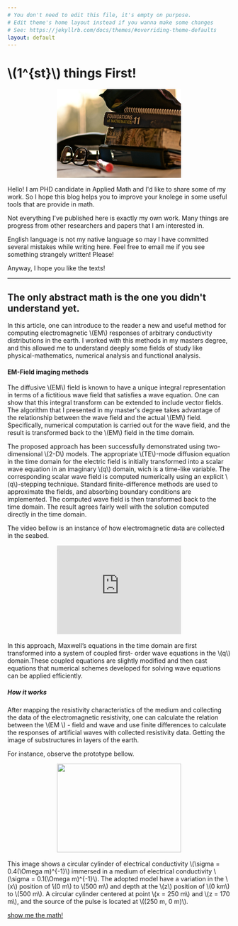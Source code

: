 ```yaml
---
# You don't need to edit this file, it's empty on purpose.
# Edit theme's home layout instead if you wanna make some changes
# See: https://jekyllrb.com/docs/themes/#overriding-theme-defaults
layout: default
---
```

# \\(1^{st}\\) things First!

<p align="center">
  <img src="images/books.jpg" width="280" height="200" />
</p>

Hello! I am PHD candidate in Applied Math and I'd like to share some of my work. So I hope this blog helps you to improve your knolege in some useful tools that are provide in math.

Not everything I've published here is exactly my own work. Many things are progress from other researchers and papers that I am interested in.

English language is not my native language so may I have committed several mistakes while writing here. Feel free to email me if you see something strangely written! Please!

Anyway, I hope you like the texts!

---
## The only abstract math is the one you didn't understand yet.

In this article, one can introduce to the reader a new and useful method for computing electromagnetic \\(EM\\) responses of arbitrary conductivity distributions in the earth. I worked with this methods in my masters degree, and this allowed me to understand deeply some fields of study like physical-mathematics, numerical analysis and functional analysis.

#### EM-Field imaging methods

 The diffusive \\(EM\\) field is known to have a unique integral representation in terms of a fictitious wave field that satisfies a wave equation. One can show that this integral transform can be extended to include vector fields. The algorithm that I presented in my master's degree takes advantage of the relationship between the wave field and the actual \\(EM\\) field. Specifically, numerical computation is carried out for the wave field, and the result is transformed back to the \\(EM\\) field in the time domain.

The proposed approach has been successfully demonstrated using two-dimensional \\(2-D\\) models. The appropriate \\(TE\\)-mode diffusion equation in the time domain for the electric field is initially transformed into a scalar wave equation in an imaginary \\(q\\) domain, wich is a time-like variable. The corresponding scalar wave field is computed numerically using an explicit \\(q\\)-stepping technique. Standard finite-difference methods are used to approximate the fields, and absorbing boundary conditions are implemented. The computed wave field is then transformed back to the time domain. The result agrees fairly well with the solution computed directly in the time domain.


The video bellow is an instance of how electromagnetic data are collected in the seabed.

<p align="center">
  <iframe width="280" height="200" src="https://www.youtube.com/embed/VBdzzYzJePM" frameborder="0" allow="autoplay; encrypted-media" allowfullscreen></iframe>
</p>

 In this approach, Maxwell’s equations in the time domain are first transformed into a system of coupled first- order wave equations in the \\(q\\) domain.These coupled equations are slightly modified and then cast  equations that numerical schemes developed for solving wave equations can be applied efficiently.

##### How it works

 After mapping the resistivity characteristics of the medium and collecting the data of the electromagnetic resistivity, one can calculate the relation between the \\(EM \\) - field and wave and use finite differences to calculate the responses of artificial waves with collected resistivity data. Getting the image of substructures in layers of the earth.

For instance, observe the prototype bellow.

<p align="center">
  <img src="images/onda.gif" width="280" height="200" />
</p>

This image shows a circular cylinder of electrical conductivity \\(\sigma  = 0.4(\Omega m)^{-1}\\) immersed in a medium of electrical conductivity \\(\sigma = 0.1(\Omega m)^{-1}\\). The adopted model have a variation in the \\(x\\) position of ́\\(0 m\\) to  \\(500 m\\) and depth at the \\(z\\) position of \\(0 km\\) to \\(500 m\\). A circular cylinder centered at point \\(x = 250 m\\) and \\(z = 170 m\\), and the source of the pulse is located at \\((250 m, 0 m)\\). 

[show me the math!](https://yuri-albuquerque.github.io/yuri_blog/EW)
